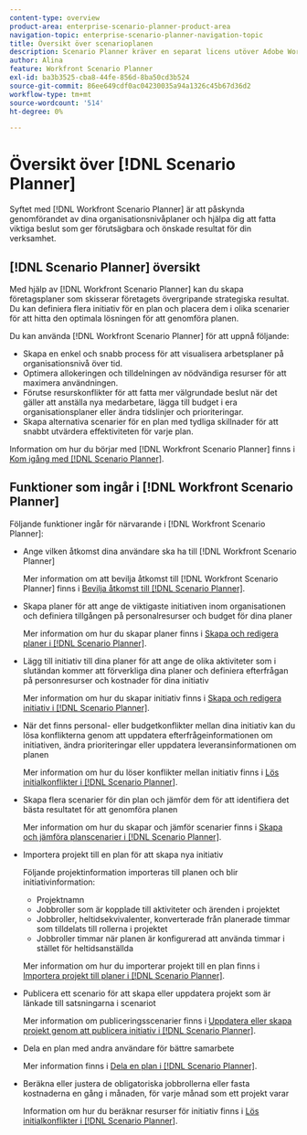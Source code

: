 ```yaml
---
content-type: overview
product-area: enterprise-scenario-planner-product-area
navigation-topic: enterprise-scenario-planner-navigation-topic
title: Översikt över scenarioplanen
description: Scenario Planner kräver en separat licens utöver Adobe Workfront-licensen.
author: Alina
feature: Workfront Scenario Planner
exl-id: ba3b3525-cba8-44fe-856d-8ba50cd3b524
source-git-commit: 86ee649cdf0ac04230035a94a1326c45b67d36d2
workflow-type: tm+mt
source-wordcount: '514'
ht-degree: 0%

---
```


# Översikt över [!DNL Scenario Planner]

<!-- Audited: 1/2024 -->

Syftet med [!DNL Workfront Scenario Planner] är att påskynda genomförandet av dina organisationsnivåplaner och hjälpa dig att fatta viktiga beslut som ger förutsägbara och önskade resultat för din verksamhet.

## [!DNL Scenario Planner] översikt

Med hjälp av [!DNL Workfront Scenario Planner] kan du skapa företagsplaner som skisserar företagets övergripande strategiska resultat. Du kan definiera flera initiativ för en plan och placera dem i olika scenarier för att hitta den optimala lösningen för att genomföra planen.

Du kan använda [!DNL Workfront Scenario Planner] för att uppnå följande:

* Skapa en enkel och snabb process för att visualisera arbetsplaner på organisationsnivå över tid.
* Optimera allokeringen och tilldelningen av nödvändiga resurser för att maximera användningen.
* Förutse resurskonflikter för att fatta mer välgrundade beslut när det gäller att anställa nya medarbetare, lägga till budget i era organisationsplaner eller ändra tidslinjer och prioriteringar.
* Skapa alternativa scenarier för en plan med tydliga skillnader för att snabbt utvärdera effektiviteten för varje plan.

Information om hur du börjar med [!DNL Workfront Scenario Planner] finns i [Kom igång med  [!DNL Scenario Planner]](../scenario-planner/get-started-with-scenario-planning.md).

## Funktioner som ingår i [!DNL Workfront Scenario Planner]

Följande funktioner ingår för närvarande i [!DNL Workfront Scenario Planner]:

* Ange vilken åtkomst dina användare ska ha till [!DNL Workfront Scenario Planner]

  Mer information om att bevilja åtkomst till [!DNL Workfront Scenario Planner] finns i [Bevilja åtkomst till [!DNL Scenario Planner]](../administration-and-setup/add-users/configure-and-grant-access/grant-access-sp.md).

* Skapa planer för att ange de viktigaste initiativen inom organisationen och definiera tillgången på personalresurser och budget för dina planer

  Mer information om hur du skapar planer finns i [Skapa och redigera planer i  [!DNL Scenario Planner]](../scenario-planner/create-and-edit-plans.md).

* Lägg till initiativ till dina planer för att ange de olika aktiviteter som i slutändan kommer att förverkliga dina planer och definiera efterfrågan på personresurser och kostnader för dina initiativ

  Mer information om hur du skapar initiativ finns i [Skapa och redigera initiativ i  [!DNL Scenario Planner]](../scenario-planner/create-and-edit-initiatives.md).

* När det finns personal- eller budgetkonflikter mellan dina initiativ kan du lösa konflikterna genom att uppdatera efterfrågeinformationen om initiativen, ändra prioriteringar eller uppdatera leveransinformationen om planen

  Mer information om hur du löser konflikter mellan initiativ finns i [Lös initialkonflikter i  [!DNL Scenario Planner]](../scenario-planner/resolve-conflicts-in-sp.md).

* Skapa flera scenarier för din plan och jämför dem för att identifiera det bästa resultatet för att genomföra planen

  Mer information om hur du skapar och jämför scenarier finns i [Skapa och jämföra planscenarier i  [!DNL Scenario Planner]](../scenario-planner/create-and-compare-scenarios-for-a-plan.md).

* Importera projekt till en plan för att skapa nya initiativ

  Följande projektinformation importeras till planen och blir initiativinformation:

   * Projektnamn
   * Jobbroller som är kopplade till aktiviteter och ärenden i projektet
   * Jobbroller, heltidsekvivalenter, konverterade från planerade timmar som tilldelats till rollerna i projektet
   * Jobbroller timmar när planen är konfigurerad att använda timmar i stället för heltidsanställda

  Mer information om hur du importerar projekt till en plan finns i [Importera projekt till planer i  [!DNL Scenario Planner]](../scenario-planner/import-projects-to-plans.md).

* Publicera ett scenario för att skapa eller uppdatera projekt som är länkade till satsningarna i scenariot

  Mer information om publiceringsscenarier finns i [Uppdatera eller skapa projekt genom att publicera initiativ i  [!DNL Scenario Planner]](../scenario-planner/publish-scenarios-update-projects.md).

* Dela en plan med andra användare för bättre samarbete

  Mer information finns i [Dela en plan i  [!DNL Scenario Planner]](../scenario-planner/share-a-plan.md).

* Beräkna eller justera de obligatoriska jobbrollerna eller fasta kostnaderna en gång i månaden, för varje månad som ett projekt varar

  Information om hur du beräknar resurser för initiativ finns i [Lös initialkonflikter i  [!DNL Scenario Planner]](../scenario-planner/resolve-conflicts-in-sp.md).
